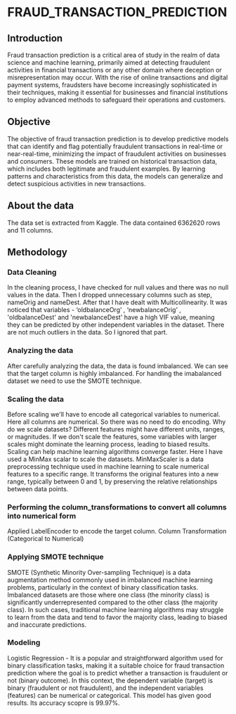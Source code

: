 # FRAUD_TRANSACTION_PREDICTION
## Introduction
Fraud transaction prediction is a critical area of study in the realm of data science and machine learning, primarily aimed at detecting fraudulent activities in financial transactions or any other domain where deception or misrepresentation may occur. With the rise of online transactions and digital payment systems, fraudsters have become increasingly sophisticated in their techniques, making it essential for businesses and financial institutions to employ advanced methods to safeguard their operations and customers.
## Objective
The objective of fraud transaction prediction is to develop predictive models that can identify and flag potentially fraudulent transactions in real-time or near-real-time, minimizing the impact of fraudulent activities on businesses and consumers. These models are trained on historical transaction data, which includes both legitimate and fraudulent examples. By learning patterns and characteristics from this data, the models can generalize and detect suspicious activities in new transactions.
## About the data
The data set is extracted from Kaggle. The data contained 6362620 rows and 11 columns.
## Methodology
### Data Cleaning
In the cleaning process, I have checked for null values and there was no null values in the data. Then I dropped unnecessary columns such as step, nameOrig and nameDest. After that I have dealt with Multicollinearity. It was noticed that variables - ‘oldbalanceOrg’ , ‘newbalanceOrig’ , 'oldbalanceDest' and 'newbalanceDest' have a high VIF value, meaning they can be predicted by other independent variables in the dataset. There are not much outliers in the data. So I ignored that part.
### Analyzing the data
After carefully analyzing the data, the data is found imbalanced.  We can see that the target column is highly imbalanced. For handling the imabalanced dataset we need to use the SMOTE technique. 
### Scaling the data
Before scaling we'll have to encode all categorical variables to numerical. Here all columns are numerical. So there was no need to do encoding.
Why do we scale datasets?
Different features might have different units, ranges, or magnitudes. If we don't scale the features, some variables with larger scales might dominate the learning process, leading to biased results.
Scaling can help machine learning algorithms converge faster.
Here I have used a MinMax scalar to scale the datasets. MinMaxScaler is a data preprocessing technique used in machine learning to scale numerical features to a specific range. It transforms the original features into a new range, typically between 0 and 1, by preserving the relative relationships between data points.
### Performing the column_transformations to convert all columns into numerical form
 Applied LabelEncoder to encode the target column.
 Column Transformation (Categorical to Numerical)
### Applying SMOTE technique
SMOTE (Synthetic Minority Over-sampling Technique) is a data augmentation method commonly used in imbalanced machine learning problems, particularly in the context of binary classification tasks. Imbalanced datasets are those where one class (the minority class) is significantly underrepresented compared to the other class (the majority class). In such cases, traditional machine learning algorithms may struggle to learn from the data and tend to favor the majority class, leading to biased and inaccurate predictions.
### Modeling
Logistic Regression - It is a popular and straightforward algorithm used for binary classification tasks, making it a suitable choice for fraud transaction prediction where the goal is to predict whether a transaction is fraudulent or not (binary outcome). In this context, the dependent variable (target) is binary (fraudulent or not fraudulent), and the independent variables (features) can be numerical or categorical. This model has given good results. Its accuracy scopre is 99.97%.
 
